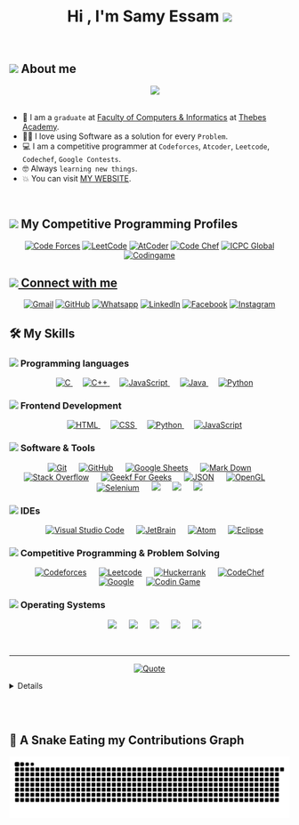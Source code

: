 <h1 align="center">Hi , I'm Samy Essam <img src="https://media.giphy.com/media/hvRJCLFzcasrR4ia7z/giphy.gif" width="35"></h1>



<br>



	
## <picture><img src = "https://github.com/7oskaaa/7oskaaa/blob/main/Images/about_me.gif?raw=true" width = 50px></picture> About me

<picture> <img align="right" src="https://github.com/7oskaaa/7oskaaa/blob/main/Images/Right_Side.gif?raw=true" width = 250px></picture>

<br><br>

- :school: I am a `graduate` at [Faculty of Computers & Informatics](https://thebes.edu.eg/ar/institutes/thebes-higher-institute-of-computer-management-sciences%20-%20Maadi) at [Thebes Academy](https://thebes.edu.eg/).
- :technologist: I love using Software as a solution for every `Problem`.
- :computer: I am a competitive programmer at `Codeforces`, `Atcoder`, `Leetcode`, `Codechef`, `Google Contests`.
- :nerd_face: Always `learning new things`.
- :boom: You can visit [MY WEBSITE](https://new-portfolia.vercel.app/).
<br>


## <picture> <img src="https://github.com/7oskaaa/7oskaaa/blob/main/Images/competitive_programming_profile.png?raw=true" width=40> </picture> My Competitive Programming Profiles

<p align="center">
  <a href="https://codeforces.com/profile/"><img src="https://img.icons8.com/external-tal-revivo-shadow-tal-revivo/50/000000/external-codeforces-programming-competitions-and-contests-programming-community-logo-shadow-tal-revivo.png" alt="Code Forces"/></a>
	<a href="https://leetcode.com/"><img src="https://img.icons8.com/external-tal-revivo-shadow-tal-revivo/50/000000/external-level-up-your-coding-skills-and-quickly-land-a-job-logo-shadow-tal-revivo.png" alt="LeetCode"/></a>
	<a href="https://atcoder.jp/users/"><img src="https://i.ibb.co/Q9WSjDB/logo.png" alt="AtCoder" width = 60px/></a>
	<a href="https://www.codechef.com/users/"><img src="https://img.icons8.com/color/50/000000/codechef.png" alt="Code Chef"/></a>
	<a href="https://icpc.global/ICPCID/"><img src="https://i.ibb.co/6J0r7rW/Daco-5610880.png" alt="ICPC Global" width = 60px /></a>     
	<a href="https://www.codingame.com/profile/" ><img src="https://i.ibb.co/1MRppTC/codingame-1.png" alt="Codingame" width="100" height="50">
</p>

## <picture> <img src="https://github.com/7oskaaa/7oskaaa/blob/main/Images/Connect-with-me.gif?raw=true" width="100px"> </picture> Connect with me
<p align="center">
	<a href="mailto:samyessam2000@gmail.com"><img img src="https://img.shields.io/badge/gmail-%23EA4335.svg?style=plastic&logo=gmail&logoColor=white" alt="Gmail"/></a>
	<a href="https://github.com/SAMYESSAM30"><img src="https://img.shields.io/badge/github-%23181717.svg?style=plastic&logo=github&logoColor=white" alt="GitHub"/></a>
	<a href="https://wa.me/0201141627898"><img src="https://img.shields.io/badge/whatsapp-%2325D366.svg?style=plastic&logo=whatsapp&logoColor=white" alt="Whatsapp"/></a>
	<a href="https://www.linkedin.com/in/samy-essam-bb2411236/"><img src="https://img.shields.io/badge/linkedin-%230A66C2.svg?style=plastic&logo=linkedin&logoColor=white" alt="LinkedIn"/></a>
	<a href="https://www.facebook.com/share/fLus7ko81aHvHGN9/?mibextid=eQY6cl"><img src="https://img.shields.io/badge/facebook-%231877F2.svg?style=plastic&logo=facebook&logoColor=white" alt="Facebook"/></a>
	<a href="https://www.instagram.com/santa_30"><img src="https://img.shields.io/badge/instagram-%23E4405F.svg?style=plastic&logo=instagram&logoColor=white" alt="Instagram"/></a>
</p>



## 🛠️ My Skills

### <picture> <img src = "https://github.com/7oskaaa/7oskaaa/blob/main/Images/Programming_Languages.gif?raw=true" width = 50px>  </picture> Programming languages

<p align="center"> 
  &emsp; 
  <a href="https://www.cprogramming.com/" target="_blank"> 
    <img alt="C" src="https://img.shields.io/badge/C%20-%232370ED.svg?style=plastic&logo=c&logoColor=white">
  </a> 
  &emsp;
  <a href="https://www.w3schools.com/cpp/" target="_blank"> 
    <img alt="C++" src="https://img.shields.io/badge/C++%20-%2300599C.svg?style=plastic&logo=c%2B%2B&logoColor=white">
  </a> 
  &emsp;
  <a href="https://developer.mozilla.org/en-US/docs/Web/JavaScript" target="_blank"> 
     <img alt="JavaScript" src="https://img.shields.io/badge/JavaScript%20-%23F7DF1E.svg?style=plastic&logo=javascript&logoColor=black">
   </a>
  &emsp;
  <a href="https://www.java.com" target="_blank"> 
    <img alt="Java" src="https://img.shields.io/badge/Java-%23007396.svg?style=plastic&logo=java&logoColor=white">
  </a>
  &emsp;
   <a href="https://www.python.org" target="_blank">
    <img alt="Python" src="https://img.shields.io/badge/Python%20-%2314354C.svg?style=plastic&logo=python&logoColor=white">
  </a>
</p>

### <picture> <img src = "https://github.com/7oskaaa/7oskaaa/blob/main/Images/Front_End.gif?raw=true" width = 50px>  </picture> Frontend Development
<p align="center"> 
  &emsp; 
  <a href="https://www.w3.org/html/" target="_blank"> 
   <img alt="HTML" src="https://img.shields.io/badge/HTML5%20-%23E34F26.svg?style=plastic&logo=html5&logoColor=white">
  </a>   
  &emsp;
  <a href="https://www.w3schools.com/css/" target="_blank">
    <img alt="CSS" src="https://img.shields.io/badge/CSS%20-%231572B6.svg?style=plastic&logo=css3&logoColor=white">
  </a> 
  &emsp;
  <a href="https://www.python.org" target="_blank">
    <img alt="Python" src="https://img.shields.io/badge/react-%2361DAFB.svg?style=plastic&logo=React&logoColor=black">
  </a>
  &emsp;
  <a href="https://developer.mozilla.org/en-US/docs/Web/JavaScript" target="_blank"> 
     <img alt="JavaScript" src="https://img.shields.io/badge/JavaScript%20-%23F7DF1E.svg?style=plastic&logo=javascript&logoColor=black">
   </a>
</p>

 ### <picture> <img src = "https://github.com/7oskaaa/7oskaaa/blob/main/Images/Software_Tools.gif?raw=true" width = 50px>  </picture> Software & Tools
 
<p align="center">
  &emsp;
    <a href="#"><img alt="Git" src="https://img.shields.io/badge/Git%20-%23F05033.svg?style=plastic&logo=git&logoColor=white"></a>
  &emsp;
    <a href="#"><img alt="GitHub" src="https://img.shields.io/badge/github-%23181717.svg?style=plastic&logo=github&logoColor=white"></a>
  &emsp;
    <a href="#"><img alt="Google Sheets" src="https://img.shields.io/badge/Google%20Sheets%20-%2334A853.svg?style=plastic&logo=google%20sheets&logoColor=white"></a>
  &emsp;
    <a href="#"><img alt="Mark Down" src="https://img.shields.io/badge/Markdown-000000?style=plastic&logo=markdown&logoColor=white"></a>
  &emsp;
    <a href="#"><img alt="Stack Overflow" src="https://img.shields.io/badge/-Stack%20Overflow-FE7A16?style=plastic&logo=stack-overflow&logoColor=white"></a>
  &emsp;
    <a href="#"><img alt="Geekf For Geeks" src="https://img.shields.io/badge/geeksforgeeks-%230F9D58.svg?style=plastic&logo=geeksforgeeks&logoColor=white"></a>
  &emsp;
    <a href="#"><img alt="JSON" img src="https://img.shields.io/badge/json-%23000000.svg?style=plastic&logo=json&logoColor=white"></a>
  &emsp;
    <a href="#"><img alt="OpenGL" src="https://img.shields.io/badge/opengl-%235586A4.svg?style=plastic&logo=opengl&logoColor=white"></a>
  &emsp;
    <a href="#"><img alt="Selenium" src="https://img.shields.io/badge/selenium-%2343B02A.svg?&style=plastic&logo=selenium&logoColor=white"></a>
    &emsp;
    <a href="#"><img src="https://img.shields.io/badge/latex-%23008080.svg?&style=plastic&logo=latex&logoColor=white" /></a>
    &emsp;
    <a href="#"><img src="https://img.shields.io/badge/django-%23092E20.svg?&style=plastic&logo=django&logoColor=white" /></a>
    &emsp;
    <a href="#"><img src="https://img.shields.io/badge/mysql-%234479A1.svg?&style=plastic&logo=mysql&logoColor=white"/></a>
</p>

 ### <picture> <img src = "https://github.com/7oskaaa/7oskaaa/blob/main/Images/IDEs.gif?raw=true" width = 50px>  </picture> IDEs
 
<p align="center">
  &emsp;
    <a href="#"><img alt="Visual Studio Code" src="https://img.shields.io/badge/Visual%20Studio%20Code-0078d7.svg?style=plastic&logo=visual-studio-code&logoColor=white"></a>
  &emsp;
    <a href="#"><img alt="JetBrain" src="https://img.shields.io/badge/jetbrains-%23000000.svg?style=plastic&logo=jetbrains&logoColor=white" /></a>
  &emsp;
    <a href="#"><img alt="Atom" src="https://img.shields.io/badge/atom-%2366595C.svg?&style=plastic&logo=atom&logoColor=white" /></a>
  &emsp;
    <a href="#"><img alt="Eclipse" src="https://img.shields.io/badge/eclipse%20ide-%232C2255.svg?&style=plastic&logo=eclipse%20ide&logoColor=white" /></a>
</p>

 ### <picture> <img src = "https://github.com/7oskaaa/7oskaaa/blob/main/Images/CP_PS.gif?raw=true" width = 50px>  </picture> Competitive Programming & Problem Solving
 
<p align="center">
  &emsp;
    <a href="#"><img alt = "Codeforces" src="https://img.shields.io/badge/codeforces%20-%231F8ACB.svg?style=plastic&logo=codeforces&logoColor=white" /></a>	
  &emsp;
    <a href="#"><img alt = "Leetcode" src="https://img.shields.io/badge/leetcode%20-%23FFA116.svg?style=plastic&logo=leetcode&logoColor=black" /></a>
  &emsp;
    <a href="#"><img alt = "Huckerrank" src="https://img.shields.io/badge/hackerrank-%232EC866.svg?style=plastic&logo=hackerrank&logoColor=white" /></a>
  &emsp;
    <a href="#"><img alt = "CodeChef" src="https://img.shields.io/badge/codechef-%235B4638.svg?style=plastic&logo=codechef&logoColor=white" /></a>
  &emsp;
    <a href="#"><img alt = "Google" src="https://img.shields.io/badge/google-%234285F4.svg?style=plastic&logo=google&logoColor=white" /></a>
  &emsp;
    <a href="#"><img alt = "Codin Game" src="https://img.shields.io/badge/codingame-%23F2BB13.svg?&style=plastic&logo=codingame&logoColor=black" /></a>
</p>

 ### <picture> <img src = "https://github.com/7oskaaa/7oskaaa/blob/main/Images/OS.gif?raw=true" width = 50px>  </picture> Operating Systems
 
<p align="center">
  &emsp;
    <a href="#"><img src="https://img.shields.io/badge/Linux-FCC624?style=plastic&logo=linux&logoColor=black"></a>
  &emsp;
    <a href="#"><img src="https://img.shields.io/badge/Ubuntu-E95420?style=plastic&logo=ubuntu&logoColor=white"></a>
  &emsp;
    <a href="#"><img src="https://img.shields.io/badge/Windows-0078D6?style=plastic&logo=windows&logoColor=white"></a>
  &emsp;
    <a href="#"><img src="https://img.shields.io/badge/pop!_os-%2348B9C7.svg?style=plastic&&logo=pop!_os&logoColor=white" /></a>
  &emsp;
    <a href="#"><img src="https://img.shields.io/badge/manjaro-%2335BF5C.svg?&style=plastic&logo=manjaro&logoColor=white" /></a>
</p>

<br> 

---

<p align = "center">
	<a href="https://github.com/piyushsuthar/github-readme-quotes"> <img alt = "Quote" src="https://quotes-github-readme.vercel.app/api?type=horizontal&theme=tokyonight&animation=grow_out_in&quoteCategory=programming">
</p>


<details><summary><h3> :open_file_folder: My Repositories </h3></summary>

----
	
<div>
  <p align="center">
	<a href="https://github.com/SAMYESSAM30/LeetCode_DailyChallenge_2023">
      		<img src="https://github-readme-stats.vercel.app/api/pin/?username=SAMYESSAM30&repo=LeetCode_DailyChallenge_2023&theme=tokyonight" alt="GitHub Stats" />
    	</a>
	<a href="https://github.com/SAMYESSAM30/Ahmed-Hossam">
      		<img src="https://github-readme-stats.vercel.app/api/pin/?username=SAMYESSAM30&repo=Ahmed-Hossam&theme=tokyonight" alt="GitHub Stats" />
    	</a>
    	<a href="https://github.com/SAMYESSAM30/Strees_Testing">
      		<img src="https://github-readme-stats.vercel.app/api/pin/?username=SAMYESSAM30&repo=Strees_Testing&theme=tokyonight" alt="GitHub Stats" />
    	</a>
    	<a href="https://github.com/SAMYESSAM30/CP-Templates">
      		<img src="https://github-readme-stats.vercel.app/api/pin/?username=SAMYESSAM30&repo=CP-Templates&theme=tokyonight" alt="GitHub Stats" />
    	</a>
    	<a href="https://github.com/SAMYESSAM30/Codeforces-Polygon-Template">
      		<img src="https://github-readme-stats.vercel.app/api/pin/?username=SAMYESSAM30&repo=Codeforces-Polygon-Template&theme=tokyonight" alt="GitHub Stats" />
    	</a>
	<a href="https://github.com/SAMYESSAM30/Some-Linux-Commands">
      		<img src="https://github-readme-stats.vercel.app/api/pin/?username=SAMYESSAM30&repo=Some-Linux-Commands&theme=tokyonight" alt="GitHub Stats" />
    	</a>
	<a href="https://github.com/SAMYESSAM30/Shorten-Link">
      		<img src="https://github-readme-stats.vercel.app/api/pin/?username=SAMYESSAM30&repo=Shorten-Link&theme=tokyonight" alt="GitHub Stats" />
    	</a>
	<a href="https://github.com/SAMYESSAM30/SAMYESSAM30">
      		<img src="https://github-readme-stats.vercel.app/api/pin/?username=SAMYESSAM30&repo=SAMYESSAM30&theme=tokyonight" alt="GitHub Stats" />
    	</a>
	<a href="https://github.com/SAMYESSAM30/Competitive-Programming-Session-Content">
      		<img src="https://github-readme-stats.vercel.app/api/pin/?username=SAMYESSAM30&repo=Competitive-Programming-Session-Content&theme=tokyonight" alt="GitHub Stats" />
    	</a>
	<a href="https://github.com/SAMYESSAM30/VS-Code-for-CP">
      		<img src="https://github-readme-stats.vercel.app/api/pin/?username=SAMYESSAM30&repo=VS-Code-for-CP&theme=tokyonight" alt="GitHub Stats" />
    	</a>
	<a href="https://github.com/SAMYESSAM30/Sorting-Algorithms">
      		<img src="https://github-readme-stats.vercel.app/api/pin/?username=SAMYESSAM30&repo=Sorting-Algorithms&theme=tokyonight" alt="GitHub Stats" />
    	</a>
	<a href="https://github.com/SAMYESSAM30/board-link-generator">
      		<img src="https://github-readme-stats.vercel.app/api/pin/?username=SAMYESSAM30&repo=board-link-generator&theme=tokyonight" alt="GitHub Stats" />
    	</a>
	<a href="https://github.com/SAMYESSAM30/Tic-Tac-Toe-GUI">
      		<img src="https://github-readme-stats.vercel.app/api/pin/?username=SAMYESSAM30&repo=Tic-Tac-Toe-GUI&theme=tokyonight" alt="GitHub Stats" />
    	</a>
	<a href="https://github.com/SAMYESSAM30/PhoneBook-System">
      		<img src="https://github-readme-stats.vercel.app/api/pin/?username=SAMYESSAM30&repo=PhoneBook-System&theme=tokyonight" alt="GitHub Stats" />
    	</a>
	<a href="https://github.com/SAMYESSAM30/Codeforces-Sheet-Generator">
      		<img src="https://github-readme-stats.vercel.app/api/pin/?username=SAMYESSAM30&repo=Codeforces-Sheet-Generator&theme=tokyonight" alt="GitHub Stats" />
    	</a>
	<a href="https://github.com/SAMYESSAM30/CP-Calendar">
      		<img src="https://github-readme-stats.vercel.app/api/pin/?username=SAMYESSAM30&repo=CP-Calendar&theme=tokyonight" alt="GitHub Stats" />
    	</a>
	<a href="https://github.com/SAMYESSAM30/Codeforces-Friends-Script">
      		<img src="https://github-readme-stats.vercel.app/api/pin/?username=SAMYESSAM30&repo=Codeforces-Friends-Script&theme=tokyonight" alt="GitHub Stats" />
    	</a>
	<a href="https://github.com/SAMYESSAM30/vJudge-Board-Scrapper">
      		<img src="https://github-readme-stats.vercel.app/api/pin/?username=SAMYESSAM30&repo=vJudge-Board-Scrapper&theme=tokyonight" alt="GitHub Stats" />
    	</a>
	<a href="https://github.com/SAMYESSAM30/CP-Templates-Snippets">
      		<img src="https://github-readme-stats.vercel.app/api/pin/?username=SAMYESSAM30&repo=CP-Templates-Snippets&theme=tokyonight" alt="GitHub Stats" />
    	</a>
	<a href="https://github.com/SAMYESSAM30/Udemy-Website">
      		<img src="https://github-readme-stats.vercel.app/api/pin/?username=SAMYESSAM30&repo=Udemy-Website&theme=tokyonight" alt="GitHub Stats" />
    	</a>
  </p>
</div>
</details>

</br></br>
	
## 🐍 A Snake Eating my Contributions Graph
	
<p align = "center">
	<img src = "https://github.com/7oskaaa/7oskaaa/blob/output/github-contribution-grid-snake.svg?" alt = "Snake Game"/>
</p>
